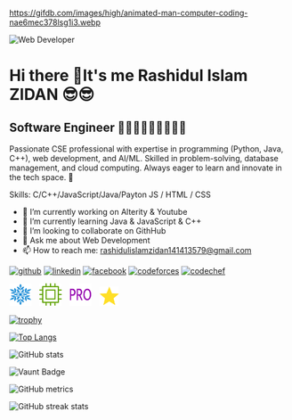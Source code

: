 https://gifdb.com/images/high/animated-man-computer-coding-nae6mec378lsg1i3.webp


![Web Developer ](https://scontent.fjsr17-1.fna.fbcdn.net/v/t39.30808-6/469011773_122144324912361619_5498309154397846318_n.jpg?_nc_cat=102&ccb=1-7&_nc_sid=cc71e4&_nc_eui2=AeFeLUjOQdH2wUQ9MHhsIQDHW2MhR6FZNe9bYyFHoVk17xRbsPEIPCfnF3C-xx0X5u98h7kJX5-M92y41Z9SxfoP&_nc_ohc=x7CGn1Lbbm4Q7kNvgHotUZG&_nc_zt=23&_nc_ht=scontent.fjsr17-1.fna&_nc_gid=AqXF8B91h9AiSIZMBNaHWA-&oh=00_AYBibuOOhKD495F6wwFFQRtwRotsShjVpMGZ8xrbb7ddaA&oe=67A6DB1B)

# Hi there 👋It's me Rashidul Islam ZIDAN 😎😎
## Software Engineer 👨🏻‍💻👨🏻‍💻👨🏻‍💻 


Passionate CSE professional with expertise in programming (Python, Java, C++), web development, and AI/ML. Skilled in problem-solving, database management, and cloud computing. Always eager to learn and innovate in the tech space. 🚀

Skills: C/C++/JavaScript/Java/Payton JS / HTML / CSS

- 🔭 I’m currently working on Alterity & Youtube 
- 🌱 I’m currently learning Java & JavaScript & C++ 
- 👯 I’m looking to collaborate on GithHub  
- 💬 Ask me about Web Development  
- 📫 How to reach me: rashidulislamzidan141413579@gmail.com 


[<img src='https://cdn.jsdelivr.net/npm/simple-icons@3.0.1/icons/github.svg' alt='github' height='40'>](https://github.com/zidanriz999)  [<img src='https://cdn.jsdelivr.net/npm/simple-icons@3.0.1/icons/linkedin.svg' alt='linkedin' height='40'>](https://www.linkedin.com/in/https://www.linkedin.com/in/rashidul-islam-zidan-141169347//)  [<img src='https://cdn.jsdelivr.net/npm/simple-icons@3.0.1/icons/facebook.svg' alt='facebook' height='40'>](https://www.facebook.com/https://www.facebook.com/profile.php?id=61560848580649)  [<img src='https://cdn.jsdelivr.net/npm/simple-icons@3.0.1/icons/codeforces.svg' alt='codeforces' height='40'>](https://codeforces.com/profile/Haker_999)  [<img src='https://cdn.jsdelivr.net/npm/simple-icons@3.0.1/icons/codechef.svg' alt='codechef' height='40'>](https://www.codechef.com/users/next_door_46)  

<a href='https://archiveprogram.github.com/'><img src='https://raw.githubusercontent.com/acervenky/animated-github-badges/master/assets/acbadge.gif' width='40' height='40'></a> <a href='https://docs.github.com/en/developers'><img src='https://raw.githubusercontent.com/acervenky/animated-github-badges/master/assets/devbadge.gif' width='40' height='40'></a> <a href='https://github.com/pricing'><img src='https://raw.githubusercontent.com/acervenky/animated-github-badges/master/assets/pro.gif' width='40' height='40'></a> <a href='https://stars.github.com/'><img src='https://raw.githubusercontent.com/acervenky/animated-github-badges/master/assets/starbadge.gif' width='35' height='35'></a> 

[![trophy](https://github-profile-trophy.vercel.app/?username=zidanriz999)](https://github.com/ryo-ma/github-profile-trophy)

[![Top Langs](https://github-readme-stats.vercel.app/api/top-langs/?username=zidanriz999)](https://github.com/anuraghazra/github-readme-stats)

![GitHub stats](https://github-readme-stats.vercel.app/api?username=zidanriz999&show_icons=true&count_private=true)  

![Vaunt Badge](https://api.vaunt.dev/v1/github/entities/zidanriz999/contributions?format=svg&private=true)  

![GitHub metrics](https://metrics.lecoq.io/zidanriz999)  

![GitHub streak stats](https://streak-stats.demolab.com/?user=zidanriz999)  

